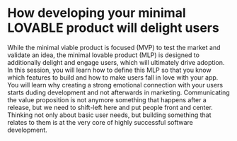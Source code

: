# How developing your minimal LOVABLE product will delight users
While the minimal viable product is focused (MVP) to test the market and validate an idea, the minimal lovable product (MLP) is designed to additionally delight and engage users, which will ultimately drive adoption. In this session, you will learn how to define this MLP so that you know which features to build and how to make users fall in love with your app. You will learn why creating a strong emotional connection with your users starts duding development and not afterwards in marketing. Communicating the value proposition is not anymore something that happens after a release, but we need to shift-left here and put people front and center. Thinking not only about basic user needs, but building something that relates to them is at the very core of highly successful software development.
